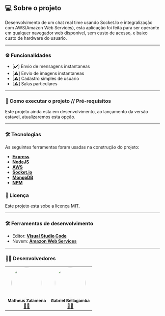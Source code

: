 ## 💻 Sobre o projeto

Desenvolvimento de um chat real time usando Socket.Io e integralização com AWS(Amazon Web Services), esta aplicação foi feita para ser operante em qualquer navegador web disponivel, sem custo de acesso, e baixo custo de hardware do usuario. 

---


### ⚙️ Funcionalidades

- [:heavy_check_mark:] Envio de mensagens instantaneas 
- [:warning:] Envio de imagens instantaneas 
- [:warning:] Cadastro simples de usuario
- [:warning:] Salas particulares

---


### 🚀 Como executar o projeto // Pré-requisitos

Este projeto ainda esta em desenvolvimento, ao lançamento da versão estavel, atualizaremos esta opção. 


---



### 🛠 Tecnologias

As seguintes ferramentas foram usadas na construção do projeto:

-   **[Express](https://expressjs.com/)**
-   **[NodeJS](https://nodejs.org/en/)**
-   **[AWS](https://aws.amazon.com/pt/)**
-   **[Socket.io](https://socket.io/#examples)**
-   **[MongoDB](https://www.mongodb.com/pt-br)**
-   **[NPM](https://www.npmjs.com)**

### 📝 Licença

Este projeto esta sobe a licença [MIT](./LICENSE).

---



### 🛠 Ferramentas de desenvolvimento

-   Editor:  **[Visual Studio Code](https://code.visualstudio.com/)** 
-   Nuvem:   **[Amazon Web Services ](https://aws.amazon.com/pt/?nc2=h_lg)** 

---


### 👨‍💻 Desenvolvedores

<table>
  <tr>
    <td align="center"><img style="border-radius: 50%;" src="https://avatars2.githubusercontent.com/u/48697859?v=4" width="100px;" alt=""/><br /><sub><b>Matheus Zalamena</b></sub></a><br /><a  href="https://github.com/Matheuszl"> 👨‍🚀 </a></td>
    <td align="center"><img style="border-radius: 50%;" src="https://avatars2.githubusercontent.com/u/37555174?v=4" width="100px;" alt=""/><br /><sub><b>Gabriel Bellagamba</b></sub></a><br /><a  href="https://github.com/151152563"> 👨‍🚀 </a></td>
    
  </tr>
</table>
